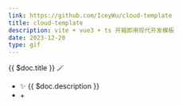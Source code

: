 ```yaml
---
link: https://github.com/IceyWu/cloud-template
title: cloud-template
description: vite + vue3 + ts 开箱即用现代开发模板
date: 2023-12-20
type: gif
---
```


{{ $doc.title }} 🪄

- ✨ {{ $doc.description }}
- <span i-logos-typescript-icon></span> + <span i-logos-vue></span>
